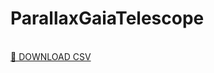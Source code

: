 # ParallaxGaiaTelescope
<br>
<a href="https://drive.google.com/drive/folders/1g1mf9VKcJzpbzorMoFgs1tFc4VDrpIDw?usp=sharing"> 📄 DOWNLOAD CSV </a>
